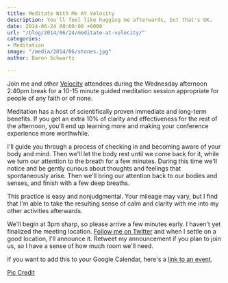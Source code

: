 ```yaml
---
title: Meditate With Me At Velocity
description: You'll feel like hugging me afterwards, but that's OK.
date: 2014-06-24 00:00:00 +0000
url: "/blog/2014/06/24/meditate-at-velocity/"
categories:
- Meditation
image: "/media/2014/06/stones.jpg"
author: Baron Schwartz

---
```

Join me and other [Velocity](http://velocityconf.com/) attendees during the Wednesday afternoon 2:40pm break for a 10-15 minute guided meditation session appropriate for people of any faith or of none.

Meditation has a host of scientifically proven immediate and long-term benefits. If you get an extra 10% of clarity and effectiveness for the rest of the afternoon, you'll end up learning more and making your conference experience more worthwhile.

<!--more-->

I'll guide you through a process of checking in and becoming aware of your body and mind. Then we'll let the body rest until we come back for it, while we turn our attention to the breath for a few minutes. During this time we'll notice and be gently curious about thoughts and feelings that spontaneously arise. Then we'll bring our attention back to our bodies and senses, and finish with a few deep breaths.

This practice is easy and nonjudgmental. Your mileage may vary, but I find that I'm able to take the resulting sense of calm and clarity with me into my other activities afterwards.

We'll begin at 3pm sharp, so please arrive a few minutes early. I haven't yet finalized the meeting location. [Follow me on Twitter](https://twitter.com/xaprb) and when I settle on a good location, I'll announce it. Retweet my announcement if you plan to join us, so I have a sense of how much room we'll need.

If you want to add this to your Google Calendar, here's a <a target="_blank" href="https://www.google.com/calendar/event?action=TEMPLATE&tmeid=djBmbGRuM2RhZm5rMjBwazc4Yml2b2RjOTAgYmFyb25Adml2aWRjb3J0ZXguY29t&tmsrc=baron%40vividcortex.com">link to an event</a>.

[Pic Credit](https://www.flickr.com/photos/villamon/4468869725/)


